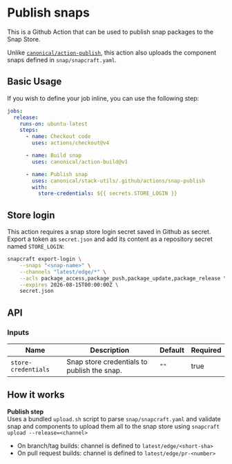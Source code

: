 # Publish snaps

This is a Github Action that can be used to publish snap packages to the Snap Store.

Unlike [`canonical/action-publish`](https://github.com/canonical/action-publish), this action also uploads the component snaps defined in `snap/snapcraft.yaml`.

## Basic Usage

If you wish to define your job inline, you can use the following step:

```yaml
jobs:
  release:
    runs-on: ubuntu-latest
    steps:
      - name: Checkout code
        uses: actions/checkout@v4

      - name: Build snap
        uses: canonical/action-build@v1

      - name: Publish snap
        uses: canonical/stack-utils/.github/actions/snap-publish
        with:
          store-credentials: ${{ secrets.STORE_LOGIN }}
```

## Store login

This action requires a snap store login secret saved in Github as secret. Export a token as `secret.json` and add its content as a repository secret named `STORE_LOGIN`:

```bash
snapcraft export-login \
    --snaps "<snap-name>" \
    --channels "latest/edge/*" \
    --acls package_access,package_push,package_update,package_release \
    --expires 2026-08-15T00:00:00Z \
    secret.json
```

## API

### Inputs

| Name | Description | Default | Required |
|---|---|---|---|
| `store-credentials` | Snap store credentials to publish the snap. | `""` | true |

## How it works

**Publish step**  
Uses a bundled `upload.sh` script to parse `snap/snapcraft.yaml` and validate snap and components to upload them all to the snap store using `snapcraft upload --release=<channel>`

  - On branch/tag builds: channel is defined to `latest/edge/<short-sha>`  
  - On pull request builds: channel is defined to `latest/edge/pr-<number>`

